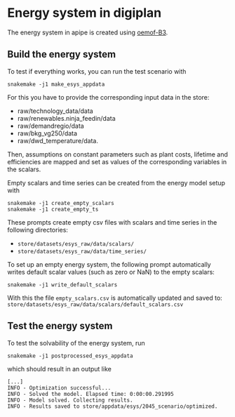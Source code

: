 # Energy system in digiplan

The energy system in apipe is created using
[oemof-B3](https://github.com/rl-institut/oemof-B3).

## Build the energy system

To test if everything works, you can run the test scenario with

```
snakemake -j1 make_esys_appdata
```

For this you have to provide the corresponding input data in the store:

- raw/technology_data/data
- raw/renewables.ninja_feedin/data
- raw/demandregio/data
- raw/bkg_vg250/data
- raw/dwd_temperature/data.

Then, assumptions on constant parameters such as plant costs, lifetime and
efficiencies are mapped and set as values of the corresponding variables in the
scalars.

Empty scalars and time series can be created from the energy model setup with

```
snakemake -j1 create_empty_scalars
snakemake -j1 create_empty_ts
```

These prompts create empty csv files with scalars and time series in the
following directories:

- `store/datasets/esys_raw/data/scalars/`
- `store/datasets/esys_raw/data/time_series/`

To set up an empty energy system, the following prompt automatically writes
default scalar values (such as zero or NaN) to the empty scalars:

```
snakemake -j1 write_default_scalars
```
With this the file `empty_scalars.csv` is automatically updated and saved to:
`store/datasets/esys_raw/data/scalars/default_scalars.csv`

## Test the energy system

To test the solvability of the energy system, run

```
snakemake -j1 postprocessed_esys_appdata
```

which should result in an output like

```
[...]
INFO - Optimization successful...
INFO - Solved the model. Elapsed time: 0:00:00.291995
INFO - Model solved. Collecting results.
INFO - Results saved to store/appdata/esys/2045_scenario/optimized.
```
